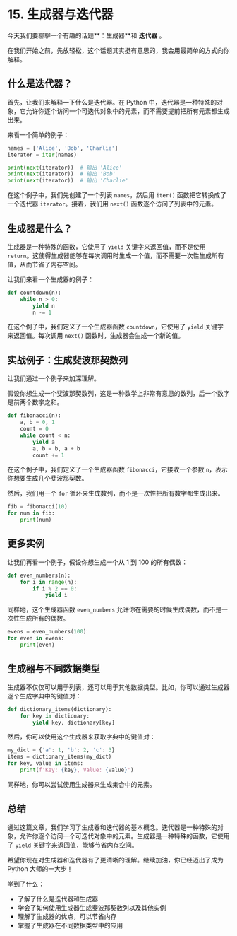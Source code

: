 # 15. 生成器与迭代器

今天我们要聊聊一个有趣的话题**：生成器**和 **迭代器** 。

在我们开始之前，先放轻松，这个话题其实挺有意思的，我会用最简单的方式向你解释。

## 什么是迭代器？

首先，让我们来解释一下什么是迭代器。在 Python 中，迭代器是一种特殊的对象，它允许你逐个访问一个可迭代对象中的元素，而不需要提前把所有元素都生成出来。

来看一个简单的例子：

```python
names = ['Alice', 'Bob', 'Charlie']
iterator = iter(names)

print(next(iterator))  # 输出 'Alice'
print(next(iterator))  # 输出 'Bob'
print(next(iterator))  # 输出 'Charlie'
```

在这个例子中，我们先创建了一个列表 `names`，然后用 `iter()` 函数把它转换成了一个迭代器 `iterator`。接着，我们用 `next()` 函数逐个访问了列表中的元素。

## 生成器是什么？

生成器是一种特殊的函数，它使用了 `yield` 关键字来返回值，而不是使用 `return`。这使得生成器能够在每次调用时生成一个值，而不需要一次性生成所有值，从而节省了内存空间。

让我们来看一个生成器的例子：

```python
def countdown(n):
    while n > 0:
        yield n
        n -= 1
```

在这个例子中，我们定义了一个生成器函数 `countdown`，它使用了 `yield` 关键字来返回值。每次调用 `next()` 函数时，生成器会生成一个新的值。

## 实战例子：生成斐波那契数列

让我们通过一个例子来加深理解。

假设你想生成一个斐波那契数列，这是一种数学上非常有意思的数列，后一个数字是前两个数字之和。

```python
def fibonacci(n):
    a, b = 0, 1
    count = 0
    while count < n:
        yield a
        a, b = b, a + b
        count += 1
```

在这个例子中，我们定义了一个生成器函数 `fibonacci`，它接收一个参数 `n`，表示你想要生成几个斐波那契数。

然后，我们用一个 `for` 循环来生成数列，而不是一次性把所有数字都生成出来。

```python
fib = fibonacci(10)
for num in fib:
    print(num)
```

## 更多实例

让我们再看一个例子，假设你想生成一个从 1 到 100 的所有偶数：

```python
def even_numbers(n):
    for i in range(n):
        if i % 2 == 0:
            yield i
```

同样地，这个生成器函数 `even_numbers` 允许你在需要的时候生成偶数，而不是一次性生成所有的偶数。

```python
evens = even_numbers(100)
for even in evens:
    print(even)
```

## 生成器与不同数据类型

生成器不仅仅可以用于列表，还可以用于其他数据类型。比如，你可以通过生成器逐个生成字典中的键值对：

```python
def dictionary_items(dictionary):
    for key in dictionary:
        yield key, dictionary[key]
```

然后，你可以使用这个生成器来获取字典中的键值对：

```python
my_dict = {'a': 1, 'b': 2, 'c': 3}
items = dictionary_items(my_dict)
for key, value in items:
    print(f'Key: {key}, Value: {value}')
```

同样地，你可以尝试使用生成器来生成集合中的元素。

## 总结

通过这篇文章，我们学习了生成器和迭代器的基本概念。迭代器是一种特殊的对象，允许你逐个访问一个可迭代对象中的元素。生成器是一种特殊的函数，它使用了 `yield` 关键字来返回值，能够节省内存空间。

希望你现在对生成器和迭代器有了更清晰的理解。继续加油，你已经迈出了成为 Python 大师的一大步！

学到了什么：

- 了解了什么是迭代器和生成器
- 学会了如何使用生成器生成斐波那契数列以及其他实例
- 理解了生成器的优点，可以节省内存
- 掌握了生成器在不同数据类型中的应用
